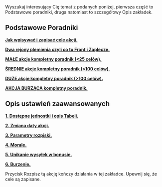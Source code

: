 <div class="p-3 mb-2 bg-light text-dark"><i class="bi bi-info-square"></i> Wyszukaj interesujący Cię temat z podanych poniżej, pierwsza część to Podstawowe poradniki, druga natomiast to szczegółowy Opis zakładek.</div>

## Podstawowe Poradniki

<p class="mb-0"><b><a target="_blank" href="/pl/documentation/primary/write_outline_targets/">Jak wpisywać i zapisać cele akcji.</a></b></p>
<p class="mb-0"><b><a target="_blank" href="/pl/documentation/primary/two_regions_of_the_tribe/">Dwa rejony plemienia czyli co to Front i Zaplecze.</a></b></p>
<p class="my-0"><b><a target="_blank" href="/pl/documentation/primary/small_outlines/">MAŁE akcje kompletny poradnik (<25 celów).</a></b></p>
<p class="my-0"><b><a target="_blank" href="/pl/documentation/primary/medium_outlines/">ŚREDNIE akcje kompletny poradnik (<100 celów).</a></b></p>
<p class="my-0"><b><a target="_blank" href="/pl/documentation/primary/large_outlines/">DUŻE akcje kompletny poradnik (>100 celów).</a></b></p>
<p class="my-0"><b><a target="_blank" href="/pl/documentation/primary/ruin_outlines/">AKCJA BURZĄCA kompletny poradnik.</a></b></p>

## Opis ustawień zaawansowanych

<p class="mb-0"><b><a target="_blank" href="/pl/documentation/advanced/1_available_troops_and_table/">1. Dostępne jednostki i opis Tabeli.</a></b></p>

<p class="my-0"><b><a target="_blank" href="/pl/documentation/advanced/2_change_of_date/">2. Zmiana daty akcji.</a></b></p>
<p class="my-0"><b><a target="_blank" href="/pl/documentation/advanced/3_outline_parameters/">3. Parametry rozpiski.</a></b></p>
<p class="my-0"><b><a target="_blank" href="/pl/documentation/advanced/4_morale/">4. Morale.</a></b></p>
<p class="my-0"><b><a target="_blank" href="/pl/documentation/advanced/5_avoid_night_bonus/">5. Unikanie wysyłek w bonusie.</a></b></p>
<p class="my-0"><b><a target="_blank" href="/pl/documentation/advanced/6_ruin/">6. Burzenie.</a></b></p>

 <div class="p-3 mb-2 bg-light text-dark"><i class="bi bi-info-square"></i> Przycisk <span class="md-correct2">Rozpisz tą akcję</span> kończy działania w tej zakładce. Upewnij się, że cele są zapisane.</div><br>
